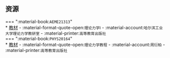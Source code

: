 ## 资源  
=== ":material-book:`AEME21313`"  
    * [教材](https://api.hanximeng.com/lanzou/?url=https://cqu-openlib.lanzout.com/ilb2M290ay2d&type=down) - :material-format-quote-open:`理论力学Ⅰ` - :material-account:`哈尔滨工业大学理论力学教研室` - :material-printer:`高等教育出版社`  
=== ":material-book:`PHYS20164`"  
    * [教材](https://api.hanximeng.com/lanzou/?url=https://cqu-openlib.lanzout.com/iK1Kr2o4oerg&type=down) - :material-format-quote-open:`理论力学教程` - :material-account:`周衍柏` - :material-printer:`高等教育出版社`  